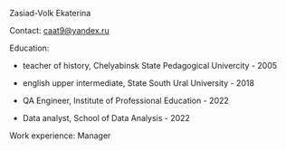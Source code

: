 Zasiad-Volk Ekaterina 

Contact: caat9@yandex.ru 

Education:

- teacher of history, Chelyabinsk State Pedagogical Univercity - 2005

- english upper intermediate, State South Ural University - 2018

- QA Engineer, Institute of Professional Education - 2022

- Data analyst, School of Data Analysis - 2022 

Work experience: Manager 
